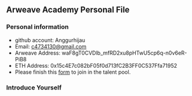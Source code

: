 ## Arweave Academy Personal File

### Personal information

- github account: Anggurhijau
- Email: c4734130@gmail.com
- Arweave Address: waF8gT0CVDlb_mfRD2xu8pHTwU5cp6q-n0v6eR-PiB8
- ETH Address: 0x15c4E7c082bF05f0d713fC2B3FF0C537Ffa71952
- Please finish this [form](https://docs.google.com/forms/d/e/1FAIpQLSfWA5fIIcBgmRppm3jNz5vmf9Mai_QMVil-2pO4r7YKn_Zhtw/viewform?usp=sf_link) to join in the talent pool.

### Introduce Yourself
